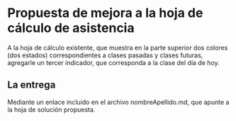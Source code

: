 # Propuesta de mejora a la hoja de cálculo de asistencia

A la hoja de cálculo existente, que muestra en la parte superior dos colores (dos estados) correspondientes a clases pasadas y clases futuras, agregarle un tercer indicador, que corresponda a la clase del día de hoy.

## La entrega

Mediante un enlace incluido en el archivo nombreApellido.md, que apunte a la hoja de solución propuesta.

